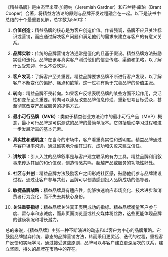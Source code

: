 《精益品牌》是由杰里米亚·加德纳（Jeremiah Gardner）和布兰特·库珀（Brant Cooper）合著，将精益方法论的原则与品牌开发过程融合在一起。以下是该书中总结的十个最重要见解，总字数为550字：

1. **价值创造**：精益品牌的核心是为客户创造价值。作者强调，品牌不应只关注标识或营销，而应通过解决客户问题和满足他们的需求来建立与客户的有意义关系。

2. **品牌实验**：传统的品牌营销方法通常是僵化的且基于假设。精益品牌方法鼓励实验和迭代。品牌应该与真实客户测试他们的信息传递、渠道和策略，以了解什么受欢迎，什么不受欢迎。

3. **客户发现**：了解客户至关重要。精益品牌要求品牌不断进行客户发现，以了解客户不断变化的偏好、痛点和欲望。这一过程有助于完善品牌的价值主张。

4. **转向**：精益品牌不畏转向。如果客户反馈表明品牌的某些方面不起作用，灵活性和变革至关重要。转向可以涉及改变品牌信息传递、重新思考目标受众，甚至彻底改变产品或服务的提供方式。

5. **最小可行品牌（MVB）**：类似于精益创业方法论中的最小可行产品（MVP）概念，最小可行品牌是可供测试的品牌的最简单版本。它包括启动学习过程和进一步发展所需的基本元素。

6. **真实性和透明度**：在当今的市场中，客户看重真实性和透明度。精益品牌通过与客户坦率沟通，通过诚实地介绍其过程、成功和失败来建立信任。

7. **讲故事**：引人入胜的品牌叙事是与客户建立联系的有力工具。精益品牌利用叙事来传达其目的和价值观，创造情感共鸣，超越产品或服务的功能性好处。

8. **社区与共创**：精益品牌方法鼓励客户之间形成社区感，鼓励他们参与品牌建设过程。通过让客户参与共创，品牌可以创造感到投入品牌成功的倡导者。

9. **敏捷品牌战略**：精益品牌具有适应性，能够快速响应市场变化、技术进步和消费者行为变化，而不失去其核心身份。

10. **关注重要指标**：精益品牌关注真正表明成功的指标。精益品牌衡量客户参与度、留存率和忠诚度，而非页面浏览量或社交媒体粉丝数，这些更能体现品牌的健康状况和增长潜力。

总的来说，《精益品牌》主张一种不断演进的动态和以客户为中心的品牌策略。它鼓励品牌抛弃传统、静态的品牌营销方法，转而采用更灵活、迭代的过程，重视客户反馈和实际学习。通过接受这些原则，品牌可以与客户建立更深层次的联系，建立坚固、持久的品牌在市场中的存在。